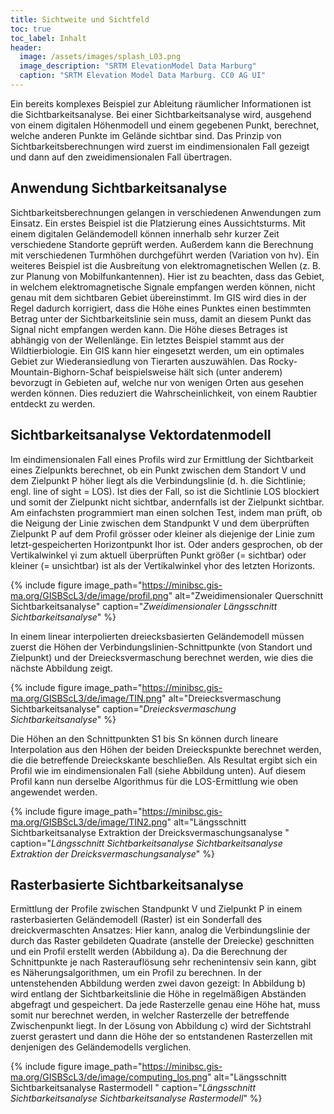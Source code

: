 ```yaml
---
title: Sichtweite und Sichtfeld
toc: true
toc_label: Inhalt
header:
  image: /assets/images/splash_L03.png
  image_description: "SRTM ElevationModel Data Marburg"
  caption: "SRTM Elevation Model Data Marburg. CC0 AG UI"
---
```



Ein bereits komplexes Beispiel zur Ableitung räumlicher Informationen ist die Sichtbarkeitsanalyse. Bei einer Sichtbarkeitsanalyse wird, ausgehend von einem digitalen Höhenmodell und einem gegebenen Punkt, berechnet, welche anderen Punkte im Gelände sichtbar sind. Das Prinzip von Sichtbarkeitsberechnungen wird zuerst im eindimensionalen Fall gezeigt und dann auf den zweidimensionalen Fall übertragen.

## Anwendung Sichtbarkeitsanalyse
Sichtbarkeitsberechnungen gelangen in verschiedenen Anwendungen zum Einsatz. Ein erstes Beispiel ist die Platzierung eines Aussichtsturms. Mit einem digitalen Geländemodell können innerhalb sehr kurzer Zeit verschiedene Standorte geprüft werden. Außerdem kann die Berechnung mit verschiedenen Turmhöhen durchgeführt werden (Variation von hv). Ein weiteres Beispiel ist die Ausbreitung von elektromagnetischen Wellen (z. B. zur Planung von Mobilfunkantennen). Hier ist zu beachten, dass das Gebiet, in welchem elektromagnetische Signale empfangen werden können, nicht genau mit dem sichtbaren Gebiet übereinstimmt. Im GIS wird dies in der Regel dadurch korrigiert, dass die Höhe eines Punktes einen bestimmten Betrag unter der Sichtbarkeitslinie sein muss, damit an diesem Punkt das Signal nicht empfangen werden kann. Die Höhe dieses Betrages ist abhängig von der Wellenlänge. Ein letztes Beispiel stammt aus der Wildtierbiologie. Ein GIS kann hier eingesetzt werden, um ein optimales Gebiet zur Wiederansiedlung von Tierarten auszuwählen. Das Rocky-Mountain-Bighorn-Schaf beispielsweise hält sich (unter anderem) bevorzugt in Gebieten auf, welche nur von wenigen Orten aus gesehen werden können. Dies reduziert die Wahrscheinlichkeit, von einem Raubtier entdeckt zu werden.


## Sichtbarkeitsanalyse Vektordatenmodell

Im eindimensionalen Fall eines Profils wird zur Ermittlung der Sichtbarkeit eines Zielpunkts berechnet, ob ein Punkt zwischen dem Standort V und dem Zielpunkt P höher liegt als die Verbindungslinie (d. h. die Sichtlinie; engl. line of sight = LOS). Ist dies der Fall, so ist die Sichtlinie LOS blockiert und somit der Zielpunkt nicht sichtbar, andernfalls ist der Zielpunkt sichtbar. Am einfachsten programmiert man einen solchen Test, indem man prüft, ob die Neigung der Linie zwischen dem Standpunkt V und dem überprüften Zielpunkt P auf dem Profil grösser oder kleiner als diejenige der Linie zum letzt-gespeicherten Horizontpunkt Ihor ist. Oder anders gesprochen, ob der Vertikalwinkel γi zum aktuell überprüften Punkt größer (= sichtbar) oder kleiner (= unsichtbar) ist als der Vertikalwinkel γhor des letzten Horizonts.

{% include figure image_path="https://minibsc.gis-ma.org/GISBScL3/de/image/profil.png" alt="Zweidimensionaler Querschnitt Sichtbarkeitsanalyse" caption="*Zweidimensionaler Längsschnitt Sichtbarkeitsanalyse*" %}

In einem linear interpolierten dreiecksbasierten Geländemodell müssen zuerst die Höhen der Verbindungslinien-Schnittpunkte (von Standort und Zielpunkt) und der Dreiecksvermaschung berechnet werden, wie dies die nächste Abbildung zeigt.

{% include figure image_path="https://minibsc.gis-ma.org/GISBScL3/de/image/TIN.png" alt="Dreiecksvermaschung  Sichtbarkeitsanalyse" caption="*Dreiecksvermaschung  Sichtbarkeitsanalyse*" %}

Die Höhen an den Schnittpunkten S1 bis Sn können durch lineare Interpolation aus den Höhen der beiden Dreieckspunkte berechnet werden, die die betreffende Dreieckskante beschließen. Als Resultat ergibt sich ein Profil wie im eindimensionalen Fall (siehe Abbildung unten). Auf diesem Profil kann nun derselbe Algorithmus für die LOS-Ermittlung wie oben angewendet werden.

{% include figure image_path="https://minibsc.gis-ma.org/GISBScL3/de/image/TIN2.png" alt="Längsschnitt  Sichtbarkeitsanalyse Extraktion der Dreicksvermaschungsanalyse " caption="*Längsschnitt   Sichtbarkeitsanalyse Sichtbarkeitsanalyse Extraktion der Dreicksvermaschungsanalyse*" %}

## Rasterbasierte Sichtbarkeitsanalyse

Ermittlung der Profile zwischen Standpunkt V und Zielpunkt P in einem rasterbasierten Geländemodell (Raster) ist ein Sonderfall des dreickvermaschten Ansatzes: Hier kann, analog die Verbindungslinie der durch das Raster gebildeten Quadrate (anstelle der Dreiecke) geschnitten und ein Profil erstellt werden (Abbildung a). Da die Berechnung der Schnittpunkte je nach Rasterauflösung sehr rechenintensiv sein kann, gibt es Näherungsalgorithmen, um ein Profil zu berechnen. In der untenstehenden Abbildung werden zwei davon gezeigt: In Abbildung b) wird entlang der Sichtbarkeitslinie die Höhe in regelmäßigen Abständen abgefragt und gespeichert. Da jede Rasterzelle genau eine Höhe hat, muss somit nur berechnet werden, in welcher Rasterzelle der betreffende Zwischenpunkt liegt. In der Lösung von Abbildung c) wird der Sichtstrahl zuerst gerastert und dann die Höhe der so entstandenen Rasterzellen mit denjenigen des Geländemodells verglichen.

{% include figure image_path="https://minibsc.gis-ma.org/GISBScL3/de/image/computing_los.png" alt="Längsschnitt  Sichtbarkeitsanalyse Rastermodell " caption="*Längsschnitt   Sichtbarkeitsanalyse Sichtbarkeitsanalyse Rastermodell*" %}




